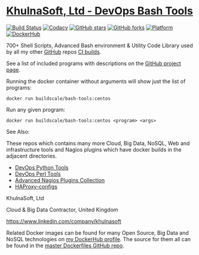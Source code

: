 # [KhulnaSoft, Ltd - DevOps Bash Tools](https://github.com/BuildScale/DevOps-Scripts)

[![Build Status](https://travis-ci.org/BuildScale/DevOps-Scripts.svg?branch=master)](https://travis-ci.org/BuildScale/DevOps-Scripts)
[![Codacy](https://app.codacy.com/project/badge/Grade/dffc1bfd13404c95b5a0ab97fd47974e)](https://www.codacy.com/gh/BuildScale/DevOps-Scripts/dashboard)
[![GitHub stars](https://img.shields.io/github/stars/buildscale/devops-scripts.svg)](https://github.com/BuildScale/DevOps-Scripts/stargazers)
[![GitHub forks](https://img.shields.io/github/forks/buildscale/devops-scripts.svg)](https://github.com/BuildScale/DevOps-Scripts/network)
[![Platform](https://img.shields.io/badge/platform-Linux%20%7C%20OS%20X-blue.svg)](https://github.com/buildscale/bash-tools#hari-sekhon---bash-tools)
[![DockerHub](https://img.shields.io/badge/docker-available-blue.svg)](https://hub.docker.com/r/buildscale/bash-tools/)

700+ Shell Scripts, Advanced Bash environment & Utility Code Library used by all my other [GitHub](https://github.com/buildscale) repos [CI builds](https://github.com/BuildScale/DevOps-Scripts/blob/master/Status.md).

See a list of included programs with descriptions on the [GitHub project page](https://github.com/BuildScale/DevOps-Scripts).

Running the docker container without arguments will show just the list of programs:

```
docker run buildscale/bash-tools:centos
```

Run any given program:

```
docker run buildscale/bash-tools:centos <program> <args>
```

See Also:

These repos which contains many more Cloud, Big Data, NoSQL, Web and infrastructure tools and Nagios plugins which have docker builds in the adjacent directories.


- [DevOps Python Tools](https://github.com/BuildScale/DevOps-Python-tools)
- [DevOps Perl Tools](https://github.com/BuildScale/DevOps-Perl-tools)
- [Advanced Nagios Plugins Collection](https://github.com/BuildScale/Nagios-Plugins)
- [HAProxy-configs](https://github.com/BuildScale/HAProxy-configs)

KhulnaSoft, Ltd

Cloud & Big Data Contractor, United Kingdom

https://www.linkedin.com/company/khulnasoft

Related Docker images can be found for many Open Source, Big Data and NoSQL technologies on [my DockerHub profile](https://hub.docker.com/r/buildscale). The source for them all can be found in the [master Dockerfiles GitHub repo](https://github.com/BuildScale/Dockerfiles/).
